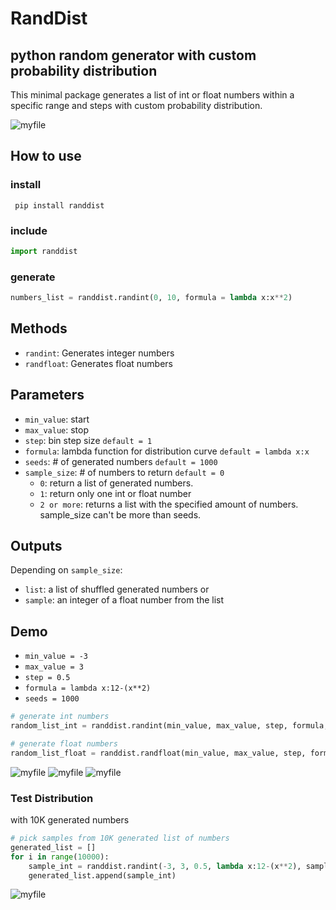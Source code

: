 # RandDist

## python random generator with custom probability distribution

This minimal package generates a list of int or float numbers within a specific range and steps with custom probability distribution.

![myfile](https://raw.githubusercontent.com/BehrouzSohrabi/Random-with-custom-distribution/main/demo/animated_plot.gif)

## How to use

### install

`` pip install randdist``

### include

```python
import randdist
```

### generate

```python
numbers_list = randdist.randint(0, 10, formula = lambda x:x**2)
```

## Methods

* `randint`: Generates integer numbers
* `randfloat`: Generates float numbers

## Parameters

* `min_value`: start
* `max_value`: stop
* `step`: bin step size `default = 1`
* `formula`: lambda function for distribution curve `default = lambda x:x`
* `seeds`: # of generated numbers `default = 1000`
* `sample_size`: # of numbers to return `default = 0`
  - `0`: return a list of generated numbers.
  - `1`: return only one int or float number
  - `2 or more`: returns a list with the specified amount of numbers. sample_size can't be more than seeds.

## Outputs

Depending on `sample_size`:

* `list`: a list of shuffled generated numbers
  or
* `sample`: an integer of a float number from the list

## Demo

* `min_value = -3`
* `max_value = 3`
* `step = 0.5`
* `formula = lambda x:12-(x**2)`
* `seeds = 1000`

```python
# generate int numbers
random_list_int = randdist.randint(min_value, max_value, step, formula, seeds)

# generate float numbers
random_list_float = randdist.randfloat(min_value, max_value, step, formula, seeds)
```

![myfile](https://raw.githubusercontent.com/BehrouzSohrabi/Random-with-custom-distribution/main/demo/formula_plot.png)
![myfile](https://raw.githubusercontent.com/BehrouzSohrabi/Random-with-custom-distribution/main/demo/distribution_plot_int.png)
![myfile](https://raw.githubusercontent.com/BehrouzSohrabi/Random-with-custom-distribution/main/demo/distribution_plot_float.png)

### Test Distribution

with 10K generated numbers

```python
# pick samples from 10K generated list of numbers
generated_list = []
for i in range(10000):
    sample_int = randdist.randint(-3, 3, 0.5, lambda x:12-(x**2), sample_size = 1)
    generated_list.append(sample_int)
```

![myfile](https://raw.githubusercontent.com/BehrouzSohrabi/Random-with-custom-distribution/main/demo/distribution_plot_test.png)
